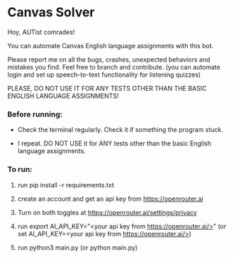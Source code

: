 # Canvas Solver

Hoy, AUTist comrades!

You can automate Canvas English language assignments with this bot.

Please report me on all the bugs, crashes, unexpected behaviors and mistakes you find.
Feel free to branch and contribute. (you can automate login and set up speech-to-text functionality for listening quizzes)

PLEASE, DO NOT USE IT FOR ANY TESTS OTHER THAN THE BASIC ENGLISH LANGUAGE ASSIGNMENTS!


### Before running:

- Check the terminal regularly. Check it if something the program stuck.

- I repeat. DO NOT USE it for ANY tests other than the basic English language assignments.


### To run:

1. run 
        pip install -r requirements.txt

2. create an account and get an api key from https://openrouter.ai

3. Turn on both toggles at https://openrouter.ai/settings/privacy

4. run 
        export AI_API_KEY="<your api key from https://openrouter.ai/>" (or set AI_API_KEY=<your api key from https://openrouter.ai/>)

5. run 
        python3 main.py (or python main.py)
